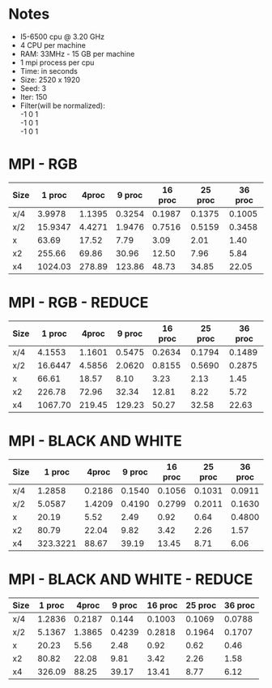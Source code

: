 # Notes
* I5-6500 cpu @ 3.20 GHz
* 4 CPU per machine
* RAM: 33MHz - 15 GB per machine
* 1 mpi process per cpu
* Time: in seconds
* Size: 2520 x 1920
* Seed: 3
* Iter: 150
* Filter(will be normalized): <br />
-1 0 1 <br />
                              -1 0 1 <br />
                              -1 0 1 <br />
# MPI - RGB

| Size | 1 proc | 4proc | 9 proc | 16 proc | 25 proc | 36 proc | 
| ---- | ---    | ---   | ---    | ---     | ---     | ---     |
| x/4  | 3.9978 | 1.1395| 0.3254 | 0.1987  | 0.1375 | 0.1005  | 
| x/2  | 15.9347 | 4.4271| 1.9476 | 0.7516 | 0.5159  |0.3458   |
| x    | 63.69  | 17.52 | 7.79 | 3.09    | 2.01   |1.40     |
| x2   | 255.66   | 69.86 | 30.96  | 12.50   | 7.96   | 5.84    |
| x4   | 1024.03  | 278.89| 123.86 | 48.73  | 34.85   |22.05    |


# MPI - RGB - REDUCE

| Size | 1 proc | 4proc | 9 proc | 16 proc | 25 proc | 36 proc | 
| ---- | --- | --- | --- | ---| --- | --- |
| x/4  | 4.1553 | 1.1601 | 0.5475| 0.2634 |0.1794  | 0.1489| 
| x/2  | 16.6447 | 4.5856 |  2.0620| 0.8155 | 0.5690 | 0.2875|
| x  | 66.61 |  18.57| 8.10 |  3.23| 2.13 |1.45|
| x2 | 226.78 |  72.96|  32.34| 12.81 | 8.22 | 5.72|
| x4 |1067.70  |  219.45| 129.23 | 50.27 |  32.58| 22.63|

# MPI - BLACK AND WHITE

| Size | 1 proc | 4proc | 9 proc | 16 proc | 25 proc | 36 proc | 
| ---- | --- | --- | --- | ---| --- | --- |
| x/4  | 1.2858 | 0.2186 | 0.1540 | 0.1056| 0.1031| 0.0911| 
| x/2  | 5.0587|  1.4209| 0.4190| 0.2799 | 0.2011 |0.1630 |
| x  | 20.19 |  5.52| 2.49 |0.92| 0.64 |0.4800|
| x2 |  80.79| 22.04 |9.82| 3.42| 2.26 |1.57 |
| x4 |323.3221  |88.67 | 39.19 |  13.45| 8.71 | 6.06|

# MPI - BLACK AND WHITE - REDUCE

| Size | 1 proc | 4proc | 9 proc | 16 proc | 25 proc | 36 proc | 
| ---- | --- | --- | --- | ---| --- | --- |
| x/4  |1.2836  | 0.2187 | 0.144 |0.1003 | 0.1069 |0.0788 | 
| x/2  | 5.1367 |1.3865  | 0.4239|  0.2818| 0.1964 |0.1707 |
| x  | 20.23 | 5.56 | 2.48 |0.92 | 0.62 |0.46|
| x2 | 80.82 |  22.08| 9.81 |3.42 | 2.26 | 1.58|
| x4 |  326.09|88.25 | 39.17 |13.41  | 8.77 | 6.12|
